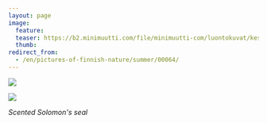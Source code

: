 ```yaml
---
layout: page
image:
  feature:
  teaser: https://b2.minimuutti.com/file/minimuutti-com/luontokuvat/kes%C3%A4/3/DS18594-245px.jpg
  thumb:
redirect_from:
  - /en/pictures-of-finnish-nature/summer/00064/
---
```


![](https://b2.minimuutti.com/file/minimuutti-com/luontokuvat/kes%C3%A4/3/DS18592-800px.jpg)

![](https://b2.minimuutti.com/file/minimuutti-com/luontokuvat/kes%C3%A4/3/DS18594-800px.jpg)

*Scented Solomon's seal*
